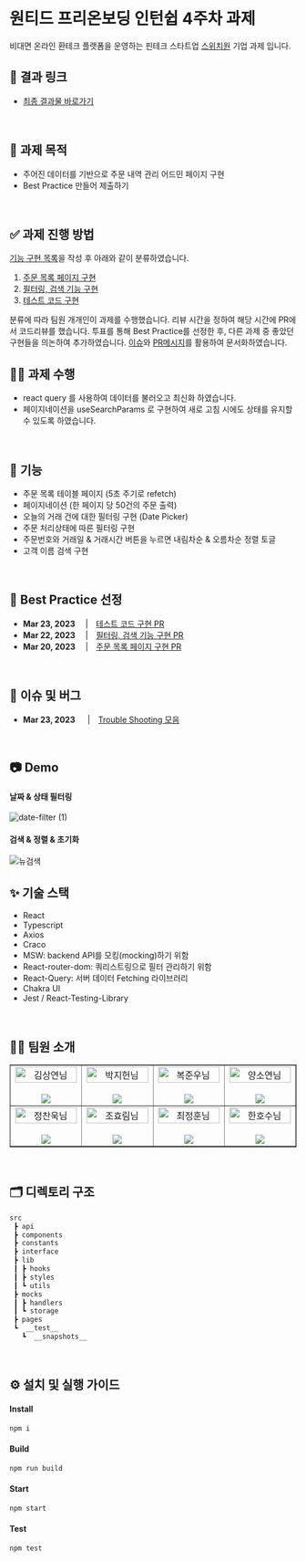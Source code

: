 # 원티드 프리온보딩 인턴쉽 4주차 과제

비대면 온라인 환테크 플랫폼을 운영하는 핀테크 스타트업 [스위치원](http://www.switchwon.com/ko/index.html) 기업 과제 입니다.

## 🔗 결과 링크

- [최종 결과물 바로가기](https://pre-onboarding-9th-4-8.netlify.app)
<br/>

## 📝 과제 목적

- 주어진 데이터를 기반으로 주문 내역 관리 어드민 페이지 구현
- Best Practice 만들어 제출하기
<br/>

## ✅ 과제 진행 방법
[기능 구현 목록](./docs//REQUIREMENTS.md)을 작성 후 아래와 같이 분류하였습니다.

1. [주문 목록 페이지 구현](https://github.com/Wanted-PreOnboarding-Team-8/pre-onboarding-9th-4-8/issues/1)
2. [필터링, 검색 기능 구현](https://github.com/Wanted-PreOnboarding-Team-8/pre-onboarding-9th-4-8/issues/2)
3. [테스트 코드 구현](https://github.com/Wanted-PreOnboarding-Team-8/pre-onboarding-9th-4-8/issues/3)

분류에 따라 팀원 개개인이 과제를 수행했습니다. 리뷰 시간을 정하여 해당 시간에 PR에서 코드리뷰를 했습니다. 투표를 통해 Best Practice를 선정한 후, 다른 과제 중 좋았던 구현들을 의논하여 추가하였습니다. [이슈](https://github.com/Wanted-PreOnboarding-Team-8/pre-onboarding-9th-4-8/issues)와 [PR메시지](https://github.com/Wanted-PreOnboarding-Team-8/pre-onboarding-9th-4-8/pulls)를 활용하여 문서화하였습니다.
<br/>

## 👩‍💻 과제 수행

- react query 를 사용하여 데이터를 불러오고 최신화 하였습니다.
- 페이지네이션을 useSearchParams 로 구현하여 새로 고침 시에도 상태를 유지할 수 있도록 하였습니다.
<br/>

## 🚀 기능

- 주문 목록 테이블 페이지 (5초 주기로 refetch)
- 페이지네이션 (한 페이지 당 50건의 주문 출력)
- 오늘의 거래 건에 대한 필터링 구현 (Date Picker)
- 주문 처리상태에 따른 필터링 구현
- 주문번호와 거래일 & 거래시간 버튼을 누르면 내림차순 & 오름차순 정렬 토글
- 고객 이름 검색 구현

<br/>

## 🌟 Best Practice 선정

- **Mar 23, 2023** 　|　[테스트 코드 구현 PR](https://github.com/Wanted-PreOnboarding-Team-8/pre-onboarding-9th-4-8/pull/22)
- **Mar 22, 2023** 　|　[필터링, 검색 기능 구현 PR](https://github.com/Wanted-PreOnboarding-Team-8/pre-onboarding-9th-4-8/pull/14)
- **Mar 20, 2023** 　|　[주문 목록 페이지 구현 PR](https://github.com/Wanted-PreOnboarding-Team-8/pre-onboarding-9th-4-8/pull/9)
<br/>

## 🐞 이슈 및 버그

- **Mar 23, 2023**  　|　[Trouble Shooting 모음](https://github.com/Wanted-PreOnboarding-Team-8/pre-onboarding-9th-4-8/issues/26)

<br/>

## 📷 Demo

#### 날짜 & 상태 필터링
![date-filter (1)](https://user-images.githubusercontent.com/90181028/226713730-f4a9a486-c2ce-4413-b075-9ea1a278dee7.gif)


#### 검색 & 정렬 & 초기화
![뉴검색](https://user-images.githubusercontent.com/90181028/227155292-7ff9c43d-4520-46c1-8f36-9b10f9f37575.gif)


## ✨ 기술 스택

- React
- Typescript
- Axios
- Craco
- MSW: backend API를 모킹(mocking)하기 위함
- React-router-dom: 쿼리스트링으로 필터 관리하기 위함
- React-Query: 서버 데이터 Fetching 라이브러리
- Chakra UI
- Jest / React-Testing-Library

<br/>

## 👨‍💻 팀원 소개

<table border>
  <tbody>
    <tr>
       <td align="center" width="200px">
        <img width="100%" src="https://avatars.githubusercontent.com/u/67201870?v=4"  alt="김상연님"/><br />
        <br/>
        <a href="https://github.com/greyHairChooseLife">
          <img src="https://img.shields.io/badge/김상연-000?style=flat-round&logo=GitHub&logoColor=white"/>
        </a>
      </td>
      <td align="center" width="200px">
        <img width="100%" src='https://avatars.githubusercontent.com/u/90181028?v=4'  alt="박지헌님"/><br />
        <br/>
        <a href="https://github.com/jiheon788">
          <img src="https://img.shields.io/badge/박지헌-000?style=flat-round&logo=GitHub&logoColor=white"/>
        </a>
      </td>
      <td align="center" width="200px">
        <img width="100%" src="https://avatars.githubusercontent.com/u/106523012?v=4"  alt="복준우님"/><br />
       <br/>
        <a href="https://github.com/bokjunwoo">
          <img src="https://img.shields.io/badge/복준우-000?style=flat-round&logo=GitHub&logoColor=white"/>
        </a>
      </td>
      <td align="center" width="200px">
        <img width="100%" src="https://avatars.githubusercontent.com/u/48446896?v=4"  alt="양소연님"/><br/>
                <br/>
        <a href="https://github.com/Noeyso">
          <img src="https://img.shields.io/badge/양소연-000?style=flat-round&logo=GitHub&logoColor=white"/>
        </a>
      </td>
     </tr>
         <tr>
      <td align="center" width="200px">
        <img width="100%" src="https://avatars.githubusercontent.com/u/62588402?v=4"  alt="정찬욱님"/><br />
       <br/>
        <a href="https://github.com/raw20">
          <img src="https://img.shields.io/badge/정찬욱-000?style=flat-round&logo=GitHub&logoColor=white"/>
        </a>
      </td>
      <td align="center" width="200px">
        <img width="100%" src="https://avatars.githubusercontent.com/u/103406196?v=4"  alt="조효림님"/><br/>
       <br/>
        <a href="https://github.com/hyorimcho">
          <img src="https://img.shields.io/badge/팀장 : 조효림-000?style=flat-round&logo=GitHub&logoColor=white"/>
        </a>
      </td>
      <td align="center" width="200px">
        <img width="100%" src="https://avatars.githubusercontent.com/u/82688516?v=4"  alt="최정훈님"/><br/>
                <br/>
        <a href="https://github.com/jhoon9494">
          <img src="https://img.shields.io/badge/최정훈-000?style=flat-round&logo=GitHub&logoColor=white"/>
        </a>
      </td>
      <td align="center" width="200px">
        <img width="100%" src="https://avatars.githubusercontent.com/u/17325845?v=4"  alt="한호수님"/><br/>
       <br/>
        <a href="https://github.com/tnghgks">
          <img src="https://img.shields.io/badge/한호수-000?style=flat-round&logo=GitHub&logoColor=white"/>
        </a>
      </td>
     </tr>
  </tbody>
</table>

<br/>

## 🗂️ 디렉토리 구조

```bash
src
 ┣ api
 ┣ components
 ┣ constants
 ┣ interface
 ┣ lib
 ┃ ┣ hooks
 ┃ ┣ styles
 ┃ ┗ utils
 ┣ mocks
 ┃ ┣ handlers
 ┃ ┗ storage
 ┣ pages
 ┗  __test__
   ┗  __snapshots__

```

<br/>

## ⚙️ 설치 및 실행 가이드

#### Install

```bash
npm i
```

#### Build

```bash
npm run build
```

#### Start

```bash
npm start
```

#### Test

```bash
npm test
```
